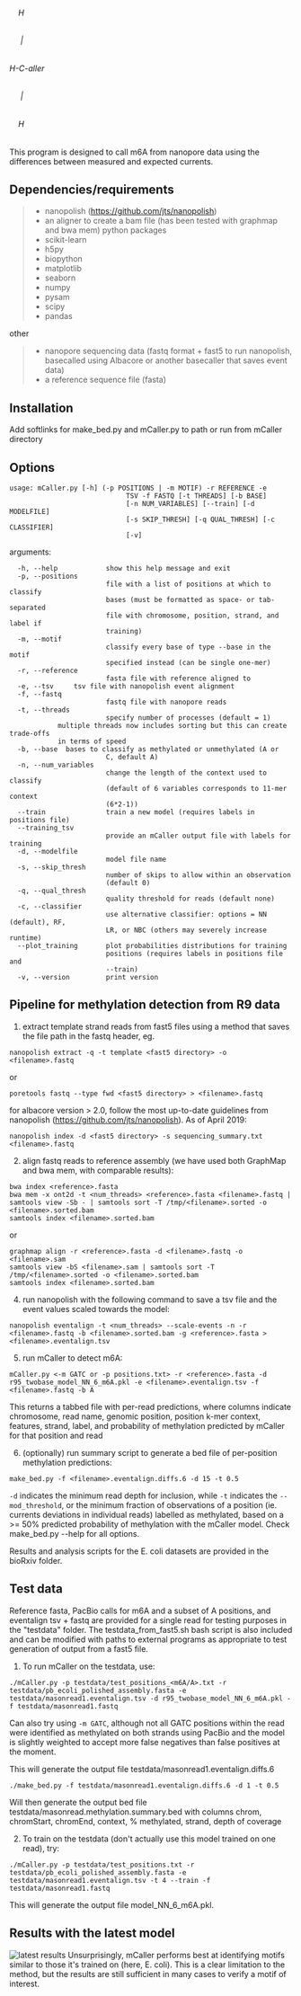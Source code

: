 ###### &nbsp;&nbsp;&nbsp;&nbsp;H  
###### &nbsp;&nbsp;&nbsp;&nbsp;&nbsp;|  
###### H-C-aller  
###### &nbsp;&nbsp;&nbsp;&nbsp;&nbsp;|  
###### &nbsp;&nbsp;&nbsp;&nbsp;H

This program is designed to call m6A from nanopore data using the differences between measured and expected currents.  

## Dependencies/requirements
> - nanopolish (https://github.com/jts/nanopolish)
> - an aligner to create a bam file (has been tested with graphmap and bwa mem)
python packages
> - scikit-learn 
> - h5py
> - biopython 
> - matplotlib
> - seaborn
> - numpy
> - pysam
> - scipy
> - pandas

other
> - nanopore sequencing data (fastq format + fast5 to run nanopolish, basecalled using Albacore or another basecaller that saves event data)
> - a reference sequence file (fasta)

## Installation
Add softlinks for make_bed.py and mCaller.py to path or run from mCaller directory

## Options
```
usage: mCaller.py [-h] (-p POSITIONS | -m MOTIF) -r REFERENCE -e
                             TSV -f FASTQ [-t THREADS] [-b BASE]
                             [-n NUM_VARIABLES] [--train] [-d MODELFILE]
                             [-s SKIP_THRESH] [-q QUAL_THRESH] [-c CLASSIFIER]
                             [-v]
```

arguments:
```
  -h, --help            show this help message and exit
  -p, --positions
                        file with a list of positions at which to classify
                        bases (must be formatted as space- or tab-separated
                        file with chromosome, position, strand, and label if
                        training)
  -m, --motif 
                        classify every base of type --base in the motif
                        specified instead (can be single one-mer)
  -r, --reference 
                        fasta file with reference aligned to
  -e, --tsv     tsv file with nanopolish event alignment
  -f, --fastq 
                        fastq file with nanopore reads
  -t, --threads
                        specify number of processes (default = 1) 
			multiple threads now includes sorting but this can create trade-offs
            in terms of speed
  -b, --base  bases to classify as methylated or unmethylated (A or
                        C, default A)
  -n, --num_variables
                        change the length of the context used to classify
                        (default of 6 variables corresponds to 11-mer context
                        (6*2-1))
  --train               train a new model (requires labels in positions file)
  --training_tsv 
                        provide an mCaller output file with labels for training
  -d, --modelfile 
                        model file name
  -s, --skip_thresh 
                        number of skips to allow within an observation
                        (default 0)
  -q, --qual_thresh
                        quality threshold for reads (default none)
  -c, --classifier 
                        use alternative classifier: options = NN (default), RF,
                        LR, or NBC (others may severely increase runtime)
  --plot_training       plot probabilities distributions for training
                        positions (requires labels in positions file and
                        --train)
  -v, --version         print version

```

## Pipeline for methylation detection from R9 data

1. extract template strand reads from fast5 files using a method that saves the file path in the fastq header, eg.
``` 
nanopolish extract -q -t template <fast5 directory> -o <filename>.fastq 
```
   or 
``` 
poretools fastq --type fwd <fast5 directory> > <filename>.fastq 
```
  for albacore version > 2.0, follow the most up-to-date guidelines from nanopolish (https://github.com/jts/nanopolish). As of April 2019:
```
nanopolish index -d <fast5 directory> -s sequencing_summary.txt <filename>.fastq
```
2. align fastq reads to reference assembly (we have used both GraphMap and bwa mem, with comparable results):
``` 
bwa index <reference>.fasta 
bwa mem -x ont2d -t <num_threads> <reference>.fasta <filename>.fastq | samtools view -Sb - | samtools sort -T /tmp/<filename>.sorted -o <filename>.sorted.bam 
samtools index <filename>.sorted.bam 
```
   or 
``` 
graphmap align -r <reference>.fasta -d <filename>.fastq -o <filename>.sam 
samtools view -bS <filename>.sam | samtools sort -T /tmp/<filename>.sorted -o <filename>.sorted.bam 
samtools index <filename>.sorted.bam 
``` 
4. run nanopolish with the following command to save a tsv file and the event values scaled towards the model:
``` 
nanopolish eventalign -t <num_threads> --scale-events -n -r <filename>.fastq -b <filename>.sorted.bam -g <reference>.fasta > <filename>.eventalign.tsv
```
5. run mCaller to detect m6A:
```
mCaller.py <-m GATC or -p positions.txt> -r <reference>.fasta -d r95_twobase_model_NN_6_m6A.pkl -e <filename>.eventalign.tsv -f <filename>.fastq -b A 
```
   This returns a tabbed file with per-read predictions, where columns indicate chromosome, read name, genomic position, position k-mer context, features, strand, label, and probability of methylation predicted by mCaller for that position and read 

6. (optionally) run summary script to generate a bed file of per-position methylation predictions:
```
make_bed.py -f <filename>.eventalign.diffs.6 -d 15 -t 0.5 
```
`-d` indicates the minimum read depth for inclusion, while `-t` indicates the `--mod_threshold`, or the minimum fraction of observations of a position (ie. currents deviations in individual reads) labelled as methylated, based on a >= 50% predicted probability of methylation with the mCaller model. Check make_bed.py --help for all options. 

Results and analysis scripts for the E. coli datasets are provided in the bioRxiv folder. 

## Test data

Reference fasta, PacBio calls for m6A and a subset of A positions, and eventalign tsv + fastq are provided for a single read for testing purposes in the "testdata" folder. The testdata_from_fast5.sh bash script is also included and can be modified with paths to external programs as appropriate to test generation of output from a fast5 file. 

1. To run mCaller on the testdata, use:
``` 
./mCaller.py -p testdata/test_positions_<m6A/A>.txt -r testdata/pb_ecoli_polished_assembly.fasta -e testdata/masonread1.eventalign.tsv -d r95_twobase_model_NN_6_m6A.pkl -f testdata/masonread1.fastq 
```
   Can also try using `-m GATC`, although not all GATC positions within the read were identified as methylated on both strands using PacBio and the model is slightly weighted to accept more false negatives than false positives at the moment. 

  This will generate the output file testdata/masonread1.eventalign.diffs.6

``` 
./make_bed.py -f testdata/masonread1.eventalign.diffs.6 -d 1 -t 0.5 
```
  Will then generate the output bed file testdata/masonread.methylation.summary.bed with columns chrom, chromStart, chromEnd, context, % methylated, strand, depth of coverage

2. To train on the testdata (don't actually use this model trained on one read), try:
``` 
./mCaller.py -p testdata/test_positions.txt -r testdata/pb_ecoli_polished_assembly.fasta -e testdata/masonread1.eventalign.tsv -t 4 --train -f testdata/masonread1.fastq
```

  This will generate the output file model_NN_6_m6A.pkl. 
  
  ## Results with the latest model 
  ![latest results](motifs_plot.png)
  Unsurprisingly, mCaller performs best at identifying motifs similar to those it's trained on (here, E. coli). This is a clear limitation to the method, but the results are still sufficient in many cases to verify a motif of interest. 

